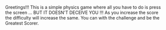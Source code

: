 Greetings!!!
This is a simple physics game where all you have to do is press the screen ... BUT IT DOESN'T DECEIVE YOU !!!
As you increase the score the difficulty will increase the same. You can with the challenge and be the Greatest Scorer.
